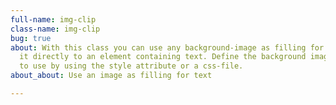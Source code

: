```yaml
---
full-name: img-clip
class-name: img-clip
bug: true
about: With this class you can use any background-image as filling for text. Apply
  it directly to an element containing text. Define the background image you want
  to use by using the style attribute or a css-file.
about_about: Use an image as filling for text

---
```

